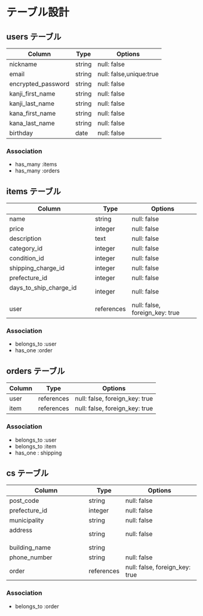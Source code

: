 # テーブル設計

## users テーブル

| Column             | Type   | Options                  |
| ------------------ | ------ | -------------------------|
| nickname           | string | null: false              |
| email              | string | null: false,unique:true  |
| encrypted_password | string | null: false              |
| kanji_first_name   | string | null: false              |
| kanji_last_name    | string | null: false              |
| kana_first_name    | string | null: false              |
| kana_last_name     | string | null: false              |
| birthday           | date   | null: false              |

### Association

- has_many :items
- has_many :orders

## items テーブル  

 Column                    | Type       | Options                        |
| ------------------------ | ---------- | ------------------------------ |
| name                     | string     | null: false                    |
| price                    | integer    | null: false                    |
| description        　　　 | text       | null: false                    |
| category_id        　　　 | integer    | null: false                    |
| condition_id       　　　 | integer    | null: false                    |
| shipping_charge_id  　　　| integer    | null: false                    |
| prefecture_id            | integer    | null: false                    |
| days_to_ship_charge_id    　　　 | integer    | null: false                    |
| user                     | references | null: false, foreign_key: true |

### Association
- belongs_to :user
- has_one :order


## orders テーブル

| Column     | Type       | Options                        |
| ---------  | ---------- | ------------------------------ |
| user       | references | null: false, foreign_key: true |
| item       | references | null: false, foreign_key: true |


### Association

- belongs_to :user
- belongs_to :item
- has_one : shipping


## cs テーブル

| Column                 | Type       | Options                        |
| ---------------------- | ---------- | ------------------------------ |
| post_code              | string     | null: false                    |
| prefecture_id          | integer    | null: false                    |
| municipality           | string     | null: false                    |
| address 　　　　　　　　　| string     | null: false                    |
| building_name          | string     |                                |
| phone_number           | string     | null: false                    |
| order                  | references | null: false, foreign_key: true |

### Association

- belongs_to :order



